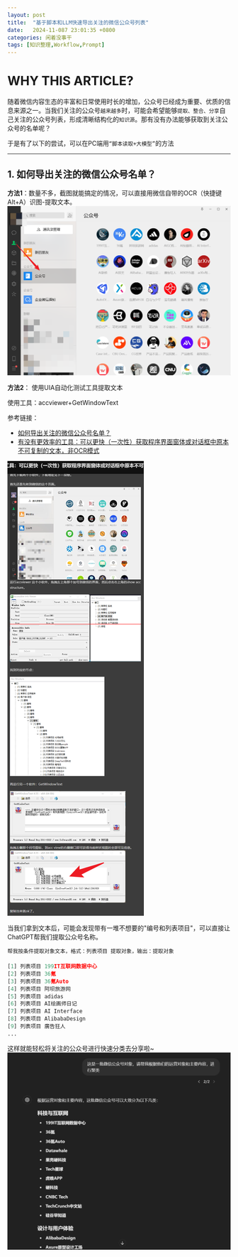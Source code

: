 ```yaml
---
layout: post
title:  "基于脚本和LLM快速导出关注的微信公众号列表"
date:   2024-11-087 23:01:35 +0800
categories: 闲着没事干
tags: [知识整理,Workflow,Prompt]
---
```



# WHY THIS ARTICLE?   
随着微信内容生态的丰富和日常使用时长的增加，公众号已经成为重要、优质的信息来源之一。当我们关注的公众号`越来越多`时，可能会希望能够`提取、整合、分享`自己关注的公众号列表，形成清晰结构化的`知识源`。那有没有办法能够获取到关注公众号的名单呢？

于是有了以下的尝试，可以在PC端用`“脚本读取+大模型”`的方法

--- 
## 1. 如何导出关注的微信公众号名单？
**方法1**：数量不多，截图就能搞定的情况，可以直接用微信自带的OCR（快捷键Alt+A）识图-提取文本。
![alt text](image-1.png)

**方法2**： 使用UIA自动化测试工具提取文本

使用工具：accviewer+GetWindowText

参考链接：
- [如何导出关注的微信公众号名单？](https://meta.appinn.net/t/topic/39590/7)
- [有没有更效率的工具：可以更快（一次性）获取程序界面窗体或对话框中原本不可复制的文本，非OCR模式](https://meta.appinn.net/t/topic/57763)

![alt text](image-2.png)


当我们拿到文本后，可能会发现带有一堆不想要的"编号和列表项目"，可以直接让ChatGPT帮我们提取公众号名称。


```Python
帮我按条件提取对象文本，格式：列表项目 提取对象，输出：提取对象

[1] 列表项目 199IT互联网数据中心
[2] 列表项目 36氪
[3] 列表项目 36氪Auto
[4] 列表项目 阿坝旅游网
[5] 列表项目 adidas
[6] 列表项目 AI绘画师日记
[7] 列表项目 AI Interface
[8] 列表项目 AlibabaDesign
[9] 列表项目 廣告狂人
...
```

这样就能轻松将关注的公众号进行快速分类去分享啦~
![alt text](image.png)


